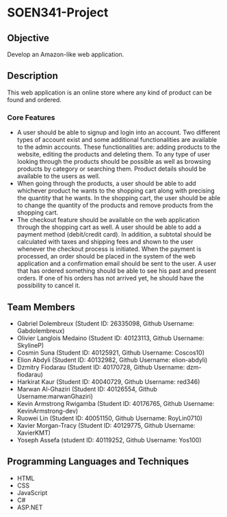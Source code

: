 # SOEN341-Project

## Objective
Develop an Amazon-like web application.

## Description
This web application is an online store where any kind of product can be found and ordered.

### Core Features
* A user should be able to signup and login into an account. Two different types of account exist and some additional functionalities are available to the admin accounts. These functionalities are: adding products to the website, editing the products and deleting them. To any type of user looking through the products should be possible as well as browsing products by category or searching them. Product details should be available to the users as well.
* When going through the products, a user should be able to add whichever product he wants to the shopping cart along with precising the quantity that he wants. In the shopping cart, the user should be able to change the quantity of the products and remove products from the shopping cart.
* The checkout feature should be available on the web application through the shopping cart as well. A user should be able to add a payment method (debit/credit card). In addition, a subtotal should be calculated with taxes and shipping fees and shown to the user whenever the checkout process is initiated. When the payment is processed, an order should be placed in the system of the web application and a confirmation email should be sent to the user. A user that has ordered something should be able to see his past and present orders. If one of his orders has not arrived yet, he should have the possibility to cancel it.

## Team Members
* Gabriel Dolembreux                     (Student ID: 26335098, Github Username: Gabdolembreux)
* Olivier Langlois Medaino               (Student ID: 40123113, Github Username: SkylineP)
* Cosmin Suna                            (Student ID: 40125921, Github Username: Coscos10)
* Elion Abdyli                           (Student ID: 40132982, Github Username: elion-abdyli)
* Dzmitry Fiodarau                       (Student ID: 40170728, Github Username: dzm-fiodarau)
* Harkirat Kaur                          (Student ID: 40040729, Github Username: red346)
* Marwan Al-Ghaziri                      (Student ID: 40126554, Github Username:marwanGhaziri)
* Kevin Armstrong Rwigamba               (Student ID: 40176765, Github Username: KevinArmstrong-dev)
* Ruowei Lin                             (Student ID: 40051150, Github Username: RoyLin0710)
* Xavier Morgan-Tracy                    (Student ID: 40129775, Github Username: XavierKMT)
* Yoseph Assefa                          (student ID: 40119252, Github Username: Yos100)

## Programming Languages and Techniques
* HTML
* CSS
* JavaScript
* C#
* ASP.NET
